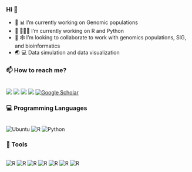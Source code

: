 ### Hi 👋 

- 🧬 📊 I’m currently working on Genomic populations
- 🌱 🧑🏻‍💻 I’m currently working on R and Python
- 🔬 🕸️ I’m looking to collaborate to work with genomics populations, SIG, and bioinformatics
- 🌏 💻 Data simulation and data visualization

### 📫 How to reach me?
<div> 
<div style="display: inline_block"><br>
 <a href="https://julianquinterog.netlify.app/" target="_blank"><img src="https://img.shields.io/badge/Netlify-00C7B7?style=for-the-badge&logo=netlify&logoColor=white" target="_blank"></a> 
  <a href = "mailto:julianquintero1924@gmail.com"><img src="https://img.shields.io/badge/-Gmail-E44C30?style=for-the-badge&logo=gmail&logoColor=white" target="_blank"></a>
  <a href = "https://twitter.com/Julian1924"><img src="https://img.shields.io/badge/Twitter-1DA1F2?style=for-the-badge&logo=twitter&logoColor=white"></a>
  <a href = "https://www.researchgate.net/profile/Julian-Quintero-Galvis"><img src="https://img.shields.io/badge/Research_Gate-00CCBB.svg?&style=for-the-badge&logo=ResearchGate&logoColor=white"></a>
  <a href="https://scholar.google.es/citations?user=lJViq6YAAAAJ&hl=es"><img src="https://img.shields.io/badge/-Google Scholar-555555?style=for-the-badge&logo=google-scholar&logoColor=white" alt="Google Scholar"></a>
 
</div>


### 💻 Programming Languages


</div>
<div style="display: inline_block"><br>
<img title="Ubuntu" alt="Ubuntu" src="https://img.shields.io/badge/Ubuntu-E95420?style=for-the-badge&logo=ubuntu&logoColor=white">
<img title="R" alt="R" src="https://img.shields.io/badge/R-276DC3?style=for-the-badge&logo=r&logoColor=white">  
<img title="Python" alt="Python" src="https://img.shields.io/badge/Python-FFD43B?style=for-the-badge&logo=python&logoColor=blue">
    
</div>


### 🔧 Tools 

</div>
<div style="display: inline_block"><br>  
<img title="R studio" alt="R" src="https://img.shields.io/badge/RStudio-75AADB?style=for-the-badge&logo=RStudio&logoColor=white">
<img title="Visual Studio" alt="R" src="https://img.shields.io/badge/VSCode-0078D4?style=for-the-badge&logo=visual%20studio%20code&logoColor=white">
<img title="Git" alt="R" src="https://img.shields.io/badge/GIT-E44C30?style=for-the-badge&logo=git&logoColor=white">
<img title="Conda" alt="R" src="https://img.shields.io/badge/conda-342B029.svg?&style=for-the-badge&logo=anaconda&logoColor=white">
<img title="Markdown" alt="R" src="https://img.shields.io/badge/Markdown-000000?style=for-the-badge&logo=markdown&logoColor=white">
<img title="Jupyter" alt="R" src="https://img.shields.io/badge/Jupyter-F37626.svg?&style=for-the-badge&logo=Jupyter&logoColor=white">
<img title="Git" alt="R" src="https://img.shields.io/badge/GitHub-100000?style=for-the-badge&logo=github&logoColor=white">
  
</div>



